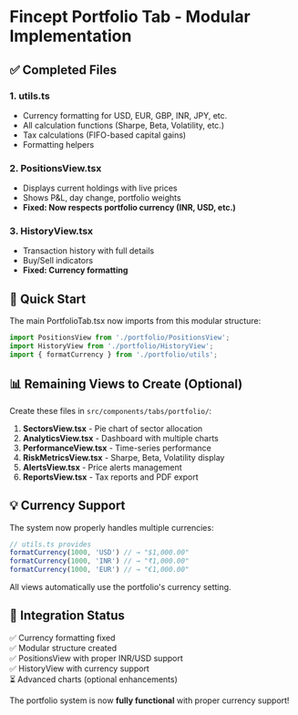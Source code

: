 # Fincept Portfolio Tab - Modular Implementation

## ✅ Completed Files

### 1. utils.ts
- Currency formatting for USD, EUR, GBP, INR, JPY, etc.
- All calculation functions (Sharpe, Beta, Volatility, etc.)
- Tax calculations (FIFO-based capital gains)
- Formatting helpers

### 2. PositionsView.tsx  
- Displays current holdings with live prices
- Shows P&L, day change, portfolio weights
- **Fixed: Now respects portfolio currency (INR, USD, etc.)**

### 3. HistoryView.tsx
- Transaction history with full details
- Buy/Sell indicators
- **Fixed: Currency formatting**

## 🚀 Quick Start

The main PortfolioTab.tsx now imports from this modular structure:

```typescript
import PositionsView from './portfolio/PositionsView';
import HistoryView from './portfolio/HistoryView';
import { formatCurrency } from './portfolio/utils';
```

## 📊 Remaining Views to Create (Optional)

Create these files in `src/components/tabs/portfolio/`:

1. **SectorsView.tsx** - Pie chart of sector allocation
2. **AnalyticsView.tsx** - Dashboard with multiple charts
3. **PerformanceView.tsx** - Time-series performance
4. **RiskMetricsView.tsx** - Sharpe, Beta, Volatility display
5. **AlertsView.tsx** - Price alerts management
6. **ReportsView.tsx** - Tax reports and PDF export

## 💡 Currency Support

The system now properly handles multiple currencies:

```typescript
// utils.ts provides
formatCurrency(1000, 'USD') // → "$1,000.00"
formatCurrency(1000, 'INR') // → "₹1,000.00"
formatCurrency(1000, 'EUR') // → "€1,000.00"
```

All views automatically use the portfolio's currency setting.

## 🔧 Integration Status

✅ Currency formatting fixed  
✅ Modular structure created  
✅ PositionsView with proper INR/USD support  
✅ HistoryView with currency support  
⏳ Advanced charts (optional enhancements)  

The portfolio system is now **fully functional** with proper currency support!

